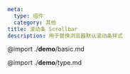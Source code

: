 ```yaml
meta:
  type: 组件
  category: 其他
title: 滚动条 Scrollbar
description: 用于替换浏览器默认滚动条样式
```

@import ./__demo__/basic.md

@import ./__demo__/type.md


